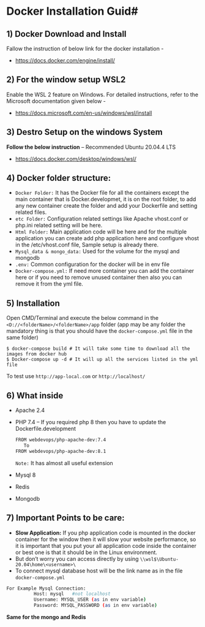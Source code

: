 # Docker Installation Guid#

## 1)	Docker Download and Install

  Fallow the instruction of below link for the docker installation -
  - https://docs.docker.com/engine/install/

 ## 2)	For the window setup WSL2

  Enable the WSL 2 feature on Windows. For detailed instructions, refer to the Microsoft documentation given below -
  - https://docs.microsoft.com/en-us/windows/wsl/install

## 3)	Destro Setup on the windows System

   **Follow the below instruction** – Recommended Ubuntu 20.04.4 LTS
  - https://docs.docker.com/desktop/windows/wsl/

## 4)	Docker folder structure:

  - `Docker Folder:` It has the Docker file for all the containers except the main container that is Docker.developmet, it is on the root folder, to add any new container create the folder and add your Dockerfile and setting related files.
  - `etc Folder:` Configuration related settings like Apache vhost.conf or php.ini related setting will be here.
  - `Html Folder:` Main application code will be here and for the multiple application you can create add php application here and configure vhost in the /etc/vhost.conf file, Sample setup is already there.
  - `Mysql_data & mongo_data:` Used for the volume for the mysql and mongodb
  - `.env:` Common  configuration for the docker will be in env file
  - `Docker-compose.yml:` If need more container you can add the container here or if you need to remove unused container then also you can remove it from the yml file.

## 5)	Installation
  Open CMD/Terminal and execute the below command in the `<D://<folderName>/<folderName>/app` folder (app may be any folder the mandatory thing is that you should have the `docker-compose.yml` file in the same folder)

    $ docker-compose build # It will take some time to download all the images from docker hub
    $ Docker-compose up -d # It will up all the services listed in the yml file 

  To test use `http://app-local.com` or `http://localhost/`

## 6)	What inside

  - Apache 2.4
  - PHP 7.4 – If you required php 8 then you have to update the Dockerfile.development

      ```sh
      FROM webdevops/php-apache-dev:7.4
         To
      FROM webdevops/php-apache-dev:8.1       
      ```
      `Note:` It has almost all useful extension
 - 	Mysql 8
 -	Redis
 - 	Mongodb
## 7)	Important Points to be care:

  -	**Slow Application:** If you php application code is mounted in the docker container for the window then it will slow your website performance, so it is important that you put your all application code inside the container or best one is that it should be in the Linux environment.
  -	But don’t worry you can access directly by using
           `\\wsl$\Ubuntu-20.04\home\<username>\`
  -	To connect mysql database host will be the link name as in the file `docker-compose.yml`
   ```sh
  For Example Mysql Connection:
             Host: mysql   #not localhost
             Username: MYSQL_USER (as in env variable)
             Password: MYSQL_PASSWORD (as in env variable)
  ```
  **Same for the mongo and Redis**
